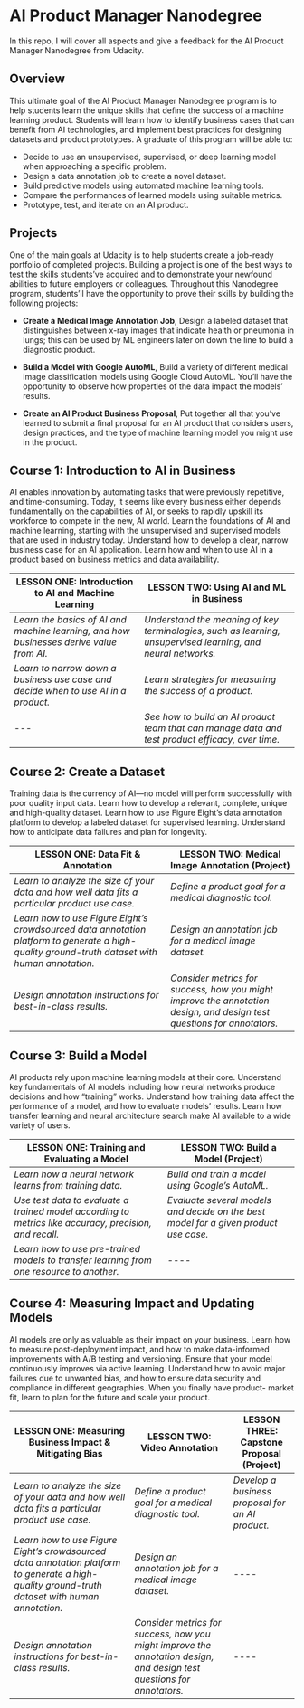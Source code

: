# AI Product Manager Nanodegree
In this repo, I will cover all aspects and give a feedback for the AI Product Manager Nanodegree from Udacity.

## Overview
This ultimate goal of the AI Product Manager Nanodegree program is to help students learn the unique skills that define the success of a machine learning product. Students will learn how to identify business cases that can benefit from AI technologies, and implement best practices for designing datasets and product prototypes. A graduate of this program will be able to:

* Decide to use an unsupervised, supervised, or deep learning model when approaching a specific problem.
* Design a data annotation job to create a novel dataset.
* Build predictive models using automated machine learning tools.
* Compare the performances of learned models using suitable metrics.
* Prototype, test, and iterate on an AI product.

## Projects
One of the main goals at Udacity is to help students create a job-ready portfolio of completed projects. Building a project is one of the best ways to test the skills students’ve acquired and to demonstrate your newfound abilities to future employers or colleagues. Throughout this Nanodegree program, students’ll have the opportunity to prove their skills by building the following projects:

* **Create a Medical Image Annotation Job**, Design a labeled dataset that distinguishes between x-ray images that indicate health or pneumonia in lungs; this can be used by ML engineers later on down the line to build a diagnostic product.

* **Build a Model with Google AutoML**, Build a variety of different medical image classification models using Google Cloud AutoML. You’ll have the opportunity to observe how properties of the data impact the models’ results.
     
* **Create an AI Product Business Proposal**, Put together all that you’ve learned to submit a final proposal for an AI product that considers users, design practices, and the type of machine learning model you might use in the product.

## Course 1: Introduction to AI in Business

AI enables innovation by automating tasks that were previously repetitive, and time-consuming. Today, it seems like every business either depends fundamentally on the capabilities of AI, or seeks to rapidly upskill its workforce to compete in the new, AI world. Learn the foundations of AI and machine learning, starting with the unsupervised and supervised models that are used in industry today. Understand how to develop a clear, narrow business case for an AI application. Learn how and when to use AI in a product based on business metrics and data availability.


| LESSON ONE: Introduction to AI and Machine Learning  | LESSON TWO: Using AI and ML in Business |
| ------------- | ------------- |
| *Learn the basics of AI and machine learning, and how businesses derive value from AI.*  | *Understand the meaning of key terminologies, such as learning, unsupervised learning, and neural networks.*  |
| *Learn to narrow down a business use case and decide when to use AI in a product.* | *Learn strategies for measuring the success of a product.* |
| --- | *See how to build an AI product team that can manage data and test product efficacy, over time.* |

## Course 2: Create a Dataset
Training data is the currency of AI—no model will perform successfully with poor quality input data. Learn how to develop a relevant, complete, unique and high-quality dataset. Learn how to use Figure Eight’s data annotation platform to develop a labeled dataset for supervised learning. Understand how to anticipate data failures and plan for longevity.

| LESSON ONE: Data Fit & Annotation | LESSON TWO: Medical Image Annotation (Project) |
| ------------- | ------------- |
| *Learn to analyze the size of your data and how well data fits a particular product use case.*  | *Define a product goal for a medical diagnostic tool.*  |
| *Learn how to use Figure Eight’s crowdsourced data annotation platform to generate a high-quality ground-truth dataset with human annotation.* | *Design an annotation job for a medical image dataset.* |
| *Design annotation instructions for best-in-class results.* | *Consider metrics for success, how you might improve the annotation design, and design test questions for annotators.* |

## Course 3: Build a Model
AI products rely upon machine learning models at their core. Understand key fundamentals of AI models including how neural networks produce decisions and how “training” works. Understand how training data affect the performance of a model, and how to evaluate models’ results. Learn how transfer learning and neural architecture search make AI available to a wide variety of users.

| LESSON ONE: Training and Evaluating a Model | LESSON TWO: Build a Model (Project) |
| ------------- | ------------- |
| *Learn how a neural network learns from training data.*  | *Build and train a model using Google’s AutoML.*  |
| *Use test data to evaluate a trained model according to metrics like accuracy, precision, and recall.* | *Evaluate several models and decide on the best model for a given product use case.* |
| *Learn how to use pre-trained models to transfer learning from one resource to another.* | *----* |

## Course 4: Measuring Impact and Updating Models
AI models are only as valuable as their impact on your business. Learn how to measure post-deployment impact, and how to make data-informed improvements with A/B testing and versioning. Ensure that your model continuously improves via active learning. Understand how to avoid major failures due to unwanted bias, and how to ensure data security and compliance in different geographies. When you finally have product- market fit, learn to plan for the future and scale your product.

| LESSON ONE: Measuring Business Impact & Mitigating Bias | LESSON TWO: Video Annotation | LESSON THREE: Capstone Proposal (Project)|
| ------------- | ------------- | ------------- |
| *Learn to analyze the size of your data and how well data fits a particular product use case.*  | *Define a product goal for a medical diagnostic tool.*  | *Develop a business proposal for an AI product.* |
| *Learn how to use Figure Eight’s crowdsourced data annotation platform to generate a high-quality ground-truth dataset with human annotation.* | *Design an annotation job for a medical image dataset.* | ----|
| *Design annotation instructions for best-in-class results.* | *Consider metrics for success, how you might improve the annotation design, and design test questions for annotators.* | ----|
